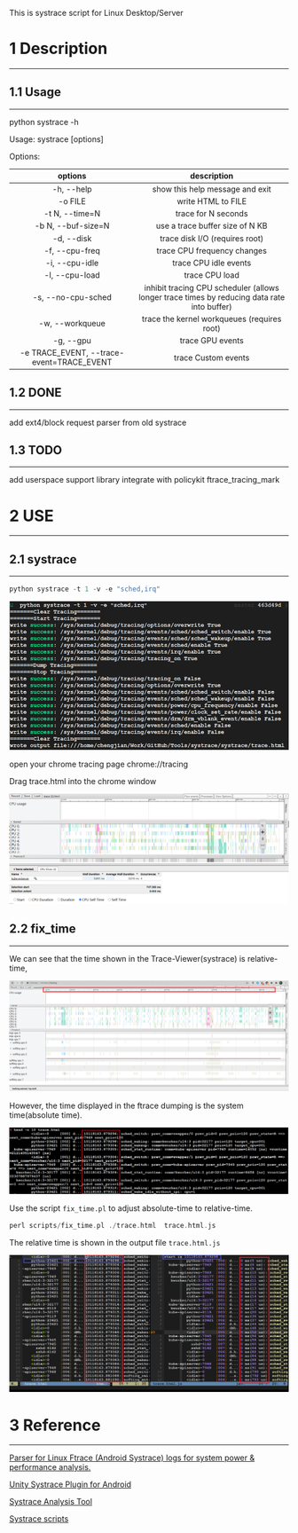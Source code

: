 This is systrace script for Linux Desktop/Server

# 1 Description
-------


## 1.1 Usage
-------

python systrace -h


Usage: systrace [options]

Options:

| options | description |
|:-------:|:-----------:|
| -h, --help | show this help message and exit	|
| -o FILE		| write HTML to FILE	|
| -t N, --time=N	| trace for N seconds	|
| -b N, --buf-size=N	| use a trace buffer size of N KB	|
| -d, --disk		| trace disk I/O (requires root)	|
| -f, --cpu-freq	| trace CPU frequency changes		|
| -i, --cpu-idle	| trace CPU idle events			|
| -l, --cpu-load	| trace CPU load			|
| -s, --no-cpu-sched	| inhibit tracing CPU scheduler (allows longer trace times by reducing data rate into buffer) |
| -w, --workqueue	| trace the kernel workqueues (requires root)	|
| -g, --gpu		| trace GPU events				|
| -e TRACE_EVENT, --trace-event=TRACE_EVENT | trace Custom events	|


## 1.2 DONE
-------

add ext4/block request parser from old systrace


## 1.3 TODO
-------

  add userspace support library
  integrate with policykit
  ftrace_tracing_mark

# 2 USE
-------

## 2.1 systrace
-------


```cpp
python systrace -t 1 -v -e "sched,irq"
```

![run_systrace](./doc/run_systrace.png)

open your chrome tracing page chrome://tracing

Drag trace.html into the chrome window


![chrome_tracing](./doc/chrome_tracing.png)

## 2.2 fix_time
-------

We can see that the time shown in the Trace-Viewer(systrace)
is relative-time,

![relative_time](./doc/relative_time.png)

However, the time displayed in the ftrace dumping is the system
time(absolute time).

![absolute_time](./doc/absolute_time.png)

Use the script `fix_time.pl` to adjust absolute-time to relative-time.

```cpp
perl scripts/fix_time.pl ./trace.html  trace.html.js
```

The relative time is shown in the output file `trace.html.js`

![fix_time](./doc/fix_time.png)


# 3 Reference
-------

[Parser for Linux Ftrace (Android Systrace) logs for system power & performance analysis.](https://github.com/corakwue/ftrace/tree/master/ftrace)

[Unity Systrace Plugin for Android](https://github.com/Over17/UnitySystracePlugin)

[Systrace Analysis Tool](https://github.com/Lynazhang/systrace_analysis_tool)

[Systrace scripts](https://github.com/zhangdongfeng/systrace)

